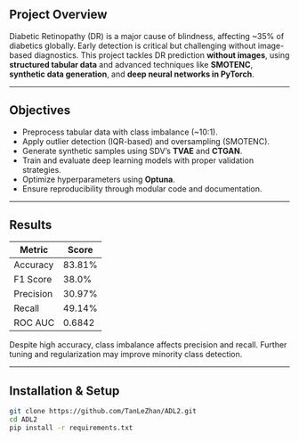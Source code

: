 ## Project Overview

Diabetic Retinopathy (DR) is a major cause of blindness, affecting ~35% of diabetics globally. Early detection is critical but challenging without image-based diagnostics. This project tackles DR prediction **without images**, using **structured tabular data** and advanced techniques like **SMOTENC**, **synthetic data generation**, and **deep neural networks in PyTorch**.

---

## Objectives

- Preprocess tabular data with class imbalance (~10:1).
- Apply outlier detection (IQR-based) and oversampling (SMOTENC).
- Generate synthetic samples using SDV’s **TVAE** and **CTGAN**.
- Train and evaluate deep learning models with proper validation strategies.
- Optimize hyperparameters using **Optuna**.
- Ensure reproducibility through modular code and documentation.

---

## Results

| Metric       | Score     |
|--------------|-----------|
| Accuracy     | 83.81%    |
| F1 Score     | 38.0%     |
| Precision    | 30.97%    |
| Recall       | 49.14%    |
| ROC AUC      | 0.6842    |

Despite high accuracy, class imbalance affects precision and recall. Further tuning and regularization may improve minority class detection.

---

##  Installation & Setup

```bash
git clone https://github.com/TanLeZhan/ADL2.git
cd ADL2
pip install -r requirements.txt
